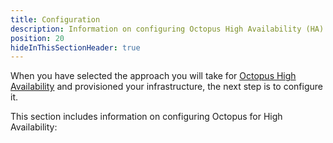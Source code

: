 ```yaml
---
title: Configuration
description: Information on configuring Octopus High Availability (HA) including different options and considerations.
position: 20
hideInThisSectionHeader: true
---
```


When you have selected the approach you will take for [Octopus High Availability](/docs/administration/high-availability/design/index.md) and provisioned your infrastructure, the next step is to configure it. 

This section includes information on configuring Octopus for High Availability: